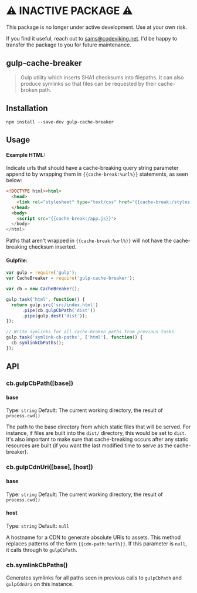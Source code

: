 # ⚠️ INACTIVE PACKAGE ⚠️

This package is no longer under active development. Use at your own risk.

If you find it useful, reach out to [sams@codeviking.net](mailto:sams@codeviking.net).
I'd be happy to transfer the package to you for future maintenance.

## gulp-cache-breaker

> Gulp utility which inserts SHA1 checksums into filepaths. It can also produce symlinks so that files can be requested by their cache-broken path.

## Installation

```
npm install --save-dev gulp-cache-breaker
```

## Usage

#### Example HTML:

Indicate urls that should have a cache-breaking query string parameter append to by wrapping them in `{{cache-break:%url%}}` statements, as seen below:

``` html
<!DOCTYPE html><html>
  <head>
    <link rel="stylesheet" type="text/css" href="{{cache-break:/styles.css}}">
  </head>
  <body>
	<script src="{{cache-break:/app.js}}">
  </body>
</html>
```

Paths that aren't wrapped in `{{cache-break:%url%}}` will not have the cache-breaking checksum inserted.


#### Gulpfile:

``` js
var gulp = require('gulp');
var CacheBreaker = require('gulp-cache-breaker');

var cb = new CacheBreaker();

gulp.task('html', function() {
  return gulp.src('src/index.html')
      .pipe(cb.gulpCbPath('dist'))
      .pipe(gulp.dest('dist'));
});

// Write symlinks for all cache-broken paths from previous tasks.
gulp.task('symlink-cb-paths', ['html'], function() {
  cb.symlinkCbPaths();
});
```

## API

### cb.gulpCbPath([base])

#### base

Type: `string`
Default: The current working directory, the result of `process.cwd()`

The path to the base directory from which static files that will be served.  For instance, if files are built into the `dist/` directory, this would be set to `dist`.  It's also important to make sure that cache-breaking occurs after any static resources are built (if you want the last modified time to serve as the cache-breaker).

### cb.gulpCdnUri([base], [host])

#### base

Type: `string`
Default: The current working directory, the result of `process.cwd()`

#### host

Type: `string`
Default: `null`

A hostname for a CDN to generate absolute URIs to assets. This method replaces patterns of the form `{{cdn-path:%url%}}`. If this parameter is `null`, it calls through to `gulpCbPath`.

### cb.symlinkCbPaths()

Generates symlinks for all paths seen in previous calls to `gulpCbPath` and `gulpCdnUri` on this instance.
